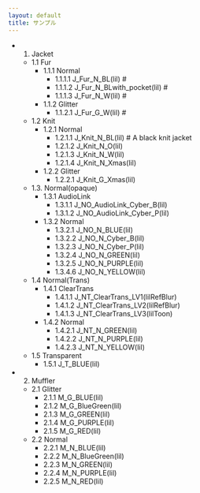 ```yaml
---
layout: default
title: サンプル
---
```


- 1. Jacket
  - 1.1 Fur
    - 1.1.1 Normal
      - 1.1.1.1 J_Fur_N_BL(lil)  # 
      - 1.1.1.2 J_Fur_N_BLwith_pocket(lil) # 
      - 1.1.1.3 J_Fur_N_W(lil)   # 
    - 1.1.2 Glitter
      - 1.1.2.1 J_Fur_G_W(lil) # 
  - 1.2 Knit
    - 1.2.1 Normal
      - 1.2.1.1 J_Knit_N_BL(lil) # A black knit jacket
      - 1.2.1.2 J_Knit_N_O(lil)
      - 1.2.1.3 J_Knit_N_W(lil)
      - 1.2.1.4 J_Knit_N_Xmas(lil)
    - 1.2.2 Glitter 
      - 1.2.2.1 J_Knit_G_Xmas(lil)
  - 1.3. Normal(opaque)
    - 1.3.1 AudioLink
      - 1.3.1.1 J_NO_AudioLink_Cyber_B(lil)
      - 1.3.1.2 J_NO_AudioLink_Cyber_P(lil)
    - 1.3.2 Normal
      - 1.3.2.1 J_NO_N_BLUE(lil)
      - 1.3.2.2 J_NO_N_Cyber_B(lil)
      - 1.3.2.3 J_NO_N_Cyber_P(lil)
      - 1.3.2.4 J_NO_N_GREEN(lil)
      - 1.3.2.5 J_NO_N_PURPLE(lil)
      - 1.3.4.6 J_NO_N_YELLOW(lil)
  - 1.4 Normal(Trans)
    - 1.4.1 ClearTrans
      - 1.4.1.1 J_NT_ClearTrans_LV1(lilRefBlur)
      - 1.4.1.2 J_NT_ClearTrans_LV2(lilRefBlur)
      - 1.4.1.3 J_NT_ClearTrans_LV3(lilToon)
    - 1.4.2 Normal
      - 1.4.2.1 J_NT_N_GREEN(lil)
      - 1.4.2.2 J_NT_N_PURPLE(lil)
      - 1.4.2.3 J_NT_N_YELLOW(lil)
  - 1.5 Transparent
    - 1.5.1 J_T_BLUE(lil)
- 2. Muffler
  - 2.1 Glitter
    - 2.1.1 M_G_BLUE(lil)
    - 2.1.2 M_G_BlueGreen(lil)
    - 2.1.3 M_G_GREEN(lil)
    - 2.1.4 M_G_PURPLE(lil)
    - 2.1.5 M_G_RED(lil)
  - 2.2 Normal
    - 2.2.1 M_N_BLUE(lil)
    - 2.2.2 M_N_BlueGreen(lil)
    - 2.2.3 M_N_GREEN(lil)
    - 2.2.4 M_N_PURPLE(lil)
    - 2.2.5 M_N_RED(lil)